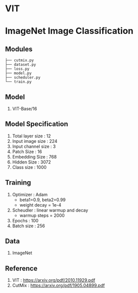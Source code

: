 # VIT

# ImageNet Image Classification

## Modules
```
├── cutmix.py
├── dataset.py
├── loss.py
├── model.py
├── scheduler.py
└── train.py
```

## Model 
  1. VIT-Base/16
  
## Model Specification
  1. Total layer size : 12
  2. Input image size : 224
  3. Input channel size : 3
  4. Patch Size : 16
  5. Embedding Size : 768
  6. Hidden Size : 3072
  7. Class size : 1000

## Training 
  1. Optimizer : Adam
      * beta1=0.9, beta2=0.99
      * weight decay = 1e-4
  3. Scheudler : linear warmup and decay
      * warmup steps = 2000
  4. Epochs : 100
  5. Batch size : 256

## Data 
  1. ImageNet

## Reference
  1. VIT : https://arxiv.org/pdf/2010.11929.pdf
  2. CutMix : https://arxiv.org/pdf/1905.04899.pdf

